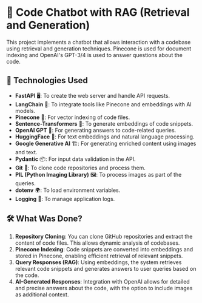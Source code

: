 # 🤖 **Code Chatbot with RAG (Retrieval and Generation)**

This project implements a chatbot that allows interaction with a codebase using retrieval and generation techniques. Pinecone is used for document indexing and OpenAI's GPT-3/4 is used to answer questions about the code.

## 🚀 **Technologies Used**

- **FastAPI** 🖥️: To create the web server and handle API requests.
- **LangChain** 🔗: To integrate tools like Pinecone and embeddings with AI models.
- **Pinecone** 🌲: For vector indexing of code files.
- **Sentence-Transformers** 🧠: To generate embeddings of code snippets.
- **OpenAI GPT** 💬: For generating answers to code-related queries.
- **HuggingFace** 🤗: For text embeddings and natural language processing.
- **Google Generative AI** 🏗️: For generating enriched content using images and text.
- **Pydantic** 📦: For input data validation in the API.
- **Git** 🔧: To clone code repositories and process them.
- **PIL (Python Imaging Library)** 🖼️: To process images as part of the queries.
- **dotenv** 🌍: To load environment variables.
- **Logging** 📝: To manage application logs.

## 🛠️ **What Was Done?**

1. **Repository Cloning**: You can clone GitHub repositories and extract the content of code files. This allows dynamic analysis of codebases.
2. **Pinecone Indexing**: Code snippets are converted into embeddings and stored in Pinecone, enabling efficient retrieval of relevant snippets.
3. **Query Responses (RAG)**: Using embeddings, the system retrieves relevant code snippets and generates answers to user queries based on the code.
4. **AI-Generated Responses**: Integration with OpenAI allows for detailed and precise answers about the code, with the option to include images as additional context.
